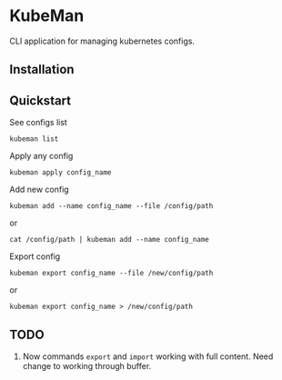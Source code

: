 # KubeMan

CLI application for managing kubernetes configs.

## Installation

## Quickstart

See configs list
```
kubeman list
```

Apply any config
```
kubeman apply config_name
```

Add new config
```
kubeman add --name config_name --file /config/path
```
or
```
cat /config/path | kubeman add --name config_name
```

Export config
```
kubeman export config_name --file /new/config/path
```
or
```
kubeman export config_name > /new/config/path
```

## TODO

1. Now commands `export` and `import` working with full content. Need change to working through
buffer.

